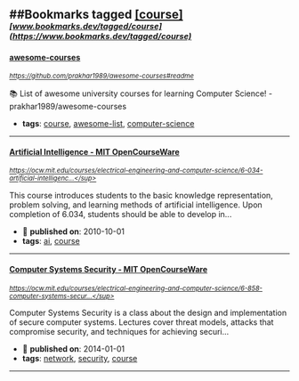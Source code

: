 ##Bookmarks tagged [[course]](https://www.bookmarks.dev?q=[course])
_<sup><sup>[www.bookmarks.dev/tagged/course](https://www.bookmarks.dev/tagged/course)</sup></sup>_
---
#### [awesome-courses](https://github.com/prakhar1989/awesome-courses#readme)
_<sup>https://github.com/prakhar1989/awesome-courses#readme</sup>_

:books: List of awesome university courses for learning Computer Science! - prakhar1989/awesome-courses
* **tags**: [course](../tagged/course.md), [awesome-list](../tagged/awesome-list.md), [computer-science](../tagged/computer-science.md)
---
#### [Artificial Intelligence - MIT OpenCourseWare](https://ocw.mit.edu/courses/electrical-engineering-and-computer-science/6-034-artificial-intelligence-fall-2010/)
_<sup>https://ocw.mit.edu/courses/electrical-engineering-and-computer-science/6-034-artificial-intelligenc...</sup>_

This course introduces students to the basic knowledge representation, problem solving, and learning methods of artificial intelligence. Upon completion of 6.034, students should be able to develop in...
* :calendar: **published on**: 2010-10-01
* **tags**: [ai](../tagged/ai.md), [course](../tagged/course.md)
---
#### [Computer Systems Security - MIT OpenCourseWare](https://ocw.mit.edu/courses/electrical-engineering-and-computer-science/6-858-computer-systems-security-fall-2014/)
_<sup>https://ocw.mit.edu/courses/electrical-engineering-and-computer-science/6-858-computer-systems-secur...</sup>_

Computer Systems Security is a class about the design and implementation of secure computer systems. Lectures cover threat models, attacks that compromise security, and techniques for achieving securi...
* :calendar: **published on**: 2014-01-01
* **tags**: [network](../tagged/network.md), [security](../tagged/security.md), [course](../tagged/course.md)
---
